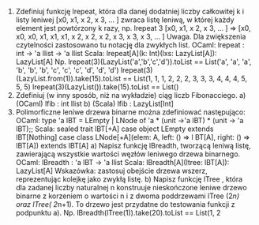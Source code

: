 1. Zdefiniuj funkcję lrepeat, która dla danej dodatniej liczby całkowitej k i listy leniwej
 [x0, x1, x 2, x 3, ... ] zwraca listę leniwą, w której każdy element jest powtórzony k razy, np.
 lrepeat 3 [x0, x1, x 2, x 3, ... ] => [x0, x0, x0, x1, x1, x1, x 2, x 2, x 2, x 3, x 3, x 3, ... ]
 Uwaga. Dla zwiększenia czytelności zastosowano tu notację dla zwykłych list.
 OCaml: lrepeat : int -> 'a llist -> 'a llist
 Scala: lrepeat[A](k: Int)(lxs: LazyList[A]): LazyList[A]
Np. lrepeat(3)(LazyList('a','b','c','d')).toList == List('a', 'a', 'a', 'b', 'b', 'b', 'c', 'c', 'c', 'd', 'd', 'd')
 lrepeat(3)(LazyList.from(1)).take(15).toList == List(1, 1, 1, 2, 2, 2, 3, 3, 3, 4, 4, 4, 5, 5, 5)
 lrepeat(3)(LazyList()).take(15).toList == List()
2. Zdefiniuj (w inny sposób, niż na wykładzie) ciąg liczb Fibonacciego.
 a) (OCaml) lfib : int llist
 b) (Scala) lfib : LazyList[Int]
3. Polimorficzne leniwe drzewa binarne można zdefiniować następująco:
OCaml: type 'a lBT = LEmpty | LNode of 'a * (unit ->'a lBT) * (unit -> 'a lBT);;
Scala:
 sealed trait lBT[+A]
 case object LEmpty extends lBT[Nothing]
 case class LNode[+A](elem: A, left: () => l BT[A], right: () => lBT[A]) extends lBT[A]
a) Napisz funkcję lBreadth, tworzącą leniwą listę, zawierającą wszystkie wartości węzłów leniwego
 drzewa binarnego.
 OCaml: lBreadth : 'a lBT -> 'a llist
 Scala: lBreadth[A](ltree: lBT[A]): LazyList[A]
 Wskazówka: zastosuj obejście drzewa wszerz, reprezentując kolejkę jako zwykłą listę.
b) Napisz funkcję lTree , która dla zadanej liczby naturalnej n konstruuje nieskończone leniwe
 drzewo binarne z korzeniem o wartości n i z dwoma poddrzewami lTree (2*n) oraz lTree( 2*n+1).
 To drzewo jest przydatne do testowania funkcji z podpunktu a).
 Np. lBreadth(lTree(1)).take(20).toList == List(1, 2
